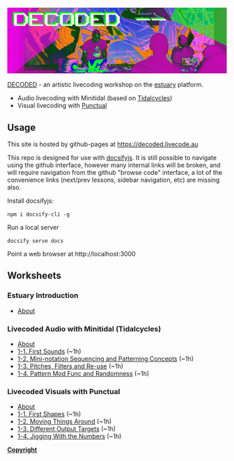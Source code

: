 !['DECODED Banner](/docs/assets/images/antonio_3_banner.png)

[DECODED](https://decoded.livecode.au) - an artistic livecoding workshop on the [estuary](https://estuary.mcmaster.ca) platform. 

 - Audio livecoding with Minitidal (based on [Tidalcycles](https://tidalcycles.org/))
 - Visual livecoding with [Punctual](https://github.com/dktr0/punctual)

## Usage

This site is hosted by github-pages at https://decoded.livecode.au

This repo is designed for use with [docsifyjs](https://docsify.js.org/). It is still possible to navigate using the github interface, however many internal links will be broken, and will require navigation from the github "browse code" interface, a lot of the convenience links (next/prev lessons, sidebar navigation, etc) are missing also.

Install docsifyjs:

```
npm i docsify-cli -g
```

Run a local server

```
docsify serve docs
```

Point a web browser at http://localhost:3000

## Worksheets

### Estuary Introduction

 - [About](/docs/estuary/README.md)

### Livecoded Audio with Minitidal (Tidalcycles)

 - [About](/docs/minitidal/)
 - [1-1. First Sounds](/docs/docs/minitidal/1-1.md) (~1h)
 - [1-2. Mini-notation Sequencing and Patterning Concepts](/docs/minitidal/1-2.md) (~1h)
 - [1-3. Pitches, Filters and Re-use](/docs/minitidal/1-3.md) (~1h)
 - [1-4. Pattern Mod Func and Randomness](/docs/minitidal/1-4.md) (~1h)

### Livecoded Visuals with Punctual

 - [About](/docs/punctual/)
 - [1-1. First Shapes](/docs/punctual/1-1.md) (~1h)
 - [1-2. Moving Things Around](/docs/punctual/1-2.md) (~1h)
 - [1-3. Different Output Targets](/docs/punctual/1-3.md) (~1h)
 - [1-4. Jigging With the Numbers](/docs/punctual/1-4.md) (~1h)

**[Copyright](COPYRIGHT.md)**

